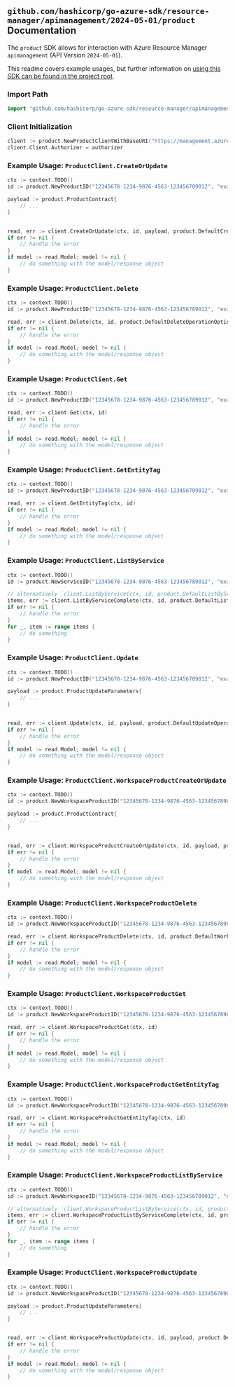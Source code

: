 
## `github.com/hashicorp/go-azure-sdk/resource-manager/apimanagement/2024-05-01/product` Documentation

The `product` SDK allows for interaction with Azure Resource Manager `apimanagement` (API Version `2024-05-01`).

This readme covers example usages, but further information on [using this SDK can be found in the project root](https://github.com/hashicorp/go-azure-sdk/tree/main/docs).

### Import Path

```go
import "github.com/hashicorp/go-azure-sdk/resource-manager/apimanagement/2024-05-01/product"
```


### Client Initialization

```go
client := product.NewProductClientWithBaseURI("https://management.azure.com")
client.Client.Authorizer = authorizer
```


### Example Usage: `ProductClient.CreateOrUpdate`

```go
ctx := context.TODO()
id := product.NewProductID("12345678-1234-9876-4563-123456789012", "example-resource-group", "serviceValue", "productIdValue")

payload := product.ProductContract{
	// ...
}


read, err := client.CreateOrUpdate(ctx, id, payload, product.DefaultCreateOrUpdateOperationOptions())
if err != nil {
	// handle the error
}
if model := read.Model; model != nil {
	// do something with the model/response object
}
```


### Example Usage: `ProductClient.Delete`

```go
ctx := context.TODO()
id := product.NewProductID("12345678-1234-9876-4563-123456789012", "example-resource-group", "serviceValue", "productIdValue")

read, err := client.Delete(ctx, id, product.DefaultDeleteOperationOptions())
if err != nil {
	// handle the error
}
if model := read.Model; model != nil {
	// do something with the model/response object
}
```


### Example Usage: `ProductClient.Get`

```go
ctx := context.TODO()
id := product.NewProductID("12345678-1234-9876-4563-123456789012", "example-resource-group", "serviceValue", "productIdValue")

read, err := client.Get(ctx, id)
if err != nil {
	// handle the error
}
if model := read.Model; model != nil {
	// do something with the model/response object
}
```


### Example Usage: `ProductClient.GetEntityTag`

```go
ctx := context.TODO()
id := product.NewProductID("12345678-1234-9876-4563-123456789012", "example-resource-group", "serviceValue", "productIdValue")

read, err := client.GetEntityTag(ctx, id)
if err != nil {
	// handle the error
}
if model := read.Model; model != nil {
	// do something with the model/response object
}
```


### Example Usage: `ProductClient.ListByService`

```go
ctx := context.TODO()
id := product.NewServiceID("12345678-1234-9876-4563-123456789012", "example-resource-group", "serviceValue")

// alternatively `client.ListByService(ctx, id, product.DefaultListByServiceOperationOptions())` can be used to do batched pagination
items, err := client.ListByServiceComplete(ctx, id, product.DefaultListByServiceOperationOptions())
if err != nil {
	// handle the error
}
for _, item := range items {
	// do something
}
```


### Example Usage: `ProductClient.Update`

```go
ctx := context.TODO()
id := product.NewProductID("12345678-1234-9876-4563-123456789012", "example-resource-group", "serviceValue", "productIdValue")

payload := product.ProductUpdateParameters{
	// ...
}


read, err := client.Update(ctx, id, payload, product.DefaultUpdateOperationOptions())
if err != nil {
	// handle the error
}
if model := read.Model; model != nil {
	// do something with the model/response object
}
```


### Example Usage: `ProductClient.WorkspaceProductCreateOrUpdate`

```go
ctx := context.TODO()
id := product.NewWorkspaceProductID("12345678-1234-9876-4563-123456789012", "example-resource-group", "serviceValue", "workspaceIdValue", "productIdValue")

payload := product.ProductContract{
	// ...
}


read, err := client.WorkspaceProductCreateOrUpdate(ctx, id, payload, product.DefaultWorkspaceProductCreateOrUpdateOperationOptions())
if err != nil {
	// handle the error
}
if model := read.Model; model != nil {
	// do something with the model/response object
}
```


### Example Usage: `ProductClient.WorkspaceProductDelete`

```go
ctx := context.TODO()
id := product.NewWorkspaceProductID("12345678-1234-9876-4563-123456789012", "example-resource-group", "serviceValue", "workspaceIdValue", "productIdValue")

read, err := client.WorkspaceProductDelete(ctx, id, product.DefaultWorkspaceProductDeleteOperationOptions())
if err != nil {
	// handle the error
}
if model := read.Model; model != nil {
	// do something with the model/response object
}
```


### Example Usage: `ProductClient.WorkspaceProductGet`

```go
ctx := context.TODO()
id := product.NewWorkspaceProductID("12345678-1234-9876-4563-123456789012", "example-resource-group", "serviceValue", "workspaceIdValue", "productIdValue")

read, err := client.WorkspaceProductGet(ctx, id)
if err != nil {
	// handle the error
}
if model := read.Model; model != nil {
	// do something with the model/response object
}
```


### Example Usage: `ProductClient.WorkspaceProductGetEntityTag`

```go
ctx := context.TODO()
id := product.NewWorkspaceProductID("12345678-1234-9876-4563-123456789012", "example-resource-group", "serviceValue", "workspaceIdValue", "productIdValue")

read, err := client.WorkspaceProductGetEntityTag(ctx, id)
if err != nil {
	// handle the error
}
if model := read.Model; model != nil {
	// do something with the model/response object
}
```


### Example Usage: `ProductClient.WorkspaceProductListByService`

```go
ctx := context.TODO()
id := product.NewWorkspaceID("12345678-1234-9876-4563-123456789012", "example-resource-group", "serviceValue", "workspaceIdValue")

// alternatively `client.WorkspaceProductListByService(ctx, id, product.DefaultWorkspaceProductListByServiceOperationOptions())` can be used to do batched pagination
items, err := client.WorkspaceProductListByServiceComplete(ctx, id, product.DefaultWorkspaceProductListByServiceOperationOptions())
if err != nil {
	// handle the error
}
for _, item := range items {
	// do something
}
```


### Example Usage: `ProductClient.WorkspaceProductUpdate`

```go
ctx := context.TODO()
id := product.NewWorkspaceProductID("12345678-1234-9876-4563-123456789012", "example-resource-group", "serviceValue", "workspaceIdValue", "productIdValue")

payload := product.ProductUpdateParameters{
	// ...
}


read, err := client.WorkspaceProductUpdate(ctx, id, payload, product.DefaultWorkspaceProductUpdateOperationOptions())
if err != nil {
	// handle the error
}
if model := read.Model; model != nil {
	// do something with the model/response object
}
```
